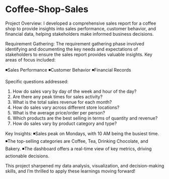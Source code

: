 # Coffee-Shop-Sales
Project Overview: I developed a comprehensive sales report for a coffee shop to provide insights into sales performance, customer behavior, and financial data, helping stakeholders make informed business decisions.
 
Requirement Gathering: The requirement gathering phase involved identifying and documenting the key needs and expectations of stakeholders to ensure the sales report provides valuable insights. Key areas of focus included:
 
◾Sales Performance
◾Customer Behavior
◾Financial Records
 
Specific questions addressed:
1. How do sales vary by day of the week and hour of the day?
2. Are there any peak times for sales activity?
3. What is the total sales revenue for each month?
4. How do sales vary across different store locations?
5. What is the average price/order per person?
6. Which products are the best selling in terms of quantity and revenue?
7. How do sales vary by product category and type?
 
Key Insights:
◾Sales peak on Mondays, with 10 AM being the busiest time.
◾The top-selling categories are Coffee, Tea, Drinking Chocolate, and Bakery.
◾The dashboard offers a real-time view of key metrics, driving actionable decisions.
 
This project sharpened my data analysis, visualization, and decision-making skills, and I’m thrilled to apply these learnings moving forward!
